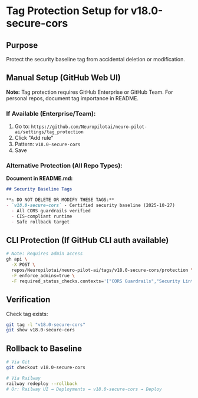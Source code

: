 # Tag Protection Setup for v18.0-secure-cors

## Purpose
Protect the security baseline tag from accidental deletion or modification.

## Manual Setup (GitHub Web UI)

**Note:** Tag protection requires GitHub Enterprise or GitHub Team. For personal repos, document tag importance in README.

### If Available (Enterprise/Team):

1. Go to: `https://github.com/Neuropilotai/neuro-pilot-ai/settings/tag_protection`
2. Click "Add rule"
3. Pattern: `v18.0-secure-cors`
4. Save

### Alternative Protection (All Repo Types):

**Document in README.md:**
```markdown
## Security Baseline Tags

**⚠️ DO NOT DELETE OR MODIFY THESE TAGS:**
- `v18.0-secure-cors` - Certified security baseline (2025-10-27)
  - All CORS guardrails verified
  - CIS-compliant runtime
  - Safe rollback target
```

## CLI Protection (If GitHub CLI auth available)

```bash
# Note: Requires admin access
gh api \
  -X POST \
  repos/Neuropilotai/neuro-pilot-ai/tags/v18.0-secure-cors/protection \
  -F enforce_admins=true \
  -F required_status_checks.contexts='["CORS Guardrails","Security Lint"]'
```

## Verification

Check tag exists:
```bash
git tag -l "v18.0-secure-cors"
git show v18.0-secure-cors
```

## Rollback to Baseline

```bash
# Via Git
git checkout v18.0-secure-cors

# Via Railway
railway redeploy --rollback
# Or: Railway UI → Deployments → v18.0-secure-cors → Deploy
```
